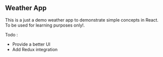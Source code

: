 ## Weather App

This is a just a demo weather app to demonstrate simple concepts in React. To be used for learning purposes only!.

Todo : 
- Provide a better UI
- Add Redux integration
